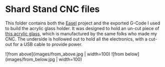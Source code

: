 # Shard Stand CNC files

This folder contains both the [Easel](https://easel.inventables.com/) project and the
exported G-Code I used to build the acrylic glass holder. It was designed to hold an un-cut
piece of [this acrylic glass](https://www.amazon.com/gp/product/B07ZPZQZM3), which is
manufactured by the same folks who made my CNC. The underside is hollowed out to hold all
the electronics, with a cut-out for a USB cable to provide power.

![from above](images/from_above.jpg | width=100)
![from below](images/from_below.jpg | width=100)